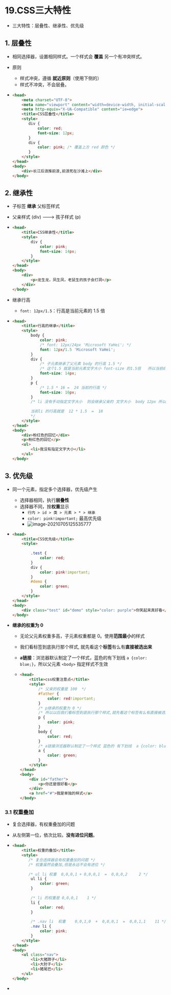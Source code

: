 # 19.CSS三大特性

- 三大特性：层叠性、继承性、优先级

## 1. 层叠性

- 相同选择器，设置相同样式。一个样式会 **覆盖** 另一个有冲突样式。

- 原则

  - 样式冲突，遵循 **就近原则**（使用下侧的）
  - 样式不冲突，不会层叠。

- ```html
  <head>
      <meta charset="UTF-8">
      <meta name="viewport" content="width=device-width, initial-scale=1.0">
      <meta http-equiv="X-UA-Compatible" content="ie=edge">
      <title>CSS层叠性</title>
      <style>
         div {
             color: red;
             font-size: 12px;
         }
         div {
             color: pink; /* 覆盖上方 red 颜色 */
         }
      </style>
  </head>
  <body>
      <div>长江后浪推前浪,前浪死在沙滩上</div>
  </body>
  ```

## 2. 继承性

- 子标签 **继承** 父标签样式

- 父亲样式 (div) ---> 孩子样式 (p)

- ```html
  <head>
      <title>CSS继承性</title>
      <style>
          div {
              color: pink;
              font-size: 14px;
          }
      </style>
  </head>
  <body>
      <div>
          <p>龙生龙，凤生凤，老鼠生的孩子会打洞</p>
      </div>
  </body>
  ```

- 继承行高

  - `font: 12px/1.5`：行高是当前元素的 1.5 倍

- ```html
  <head>
      <title>行高的继承</title>
      <style>
          body {
              color: pink;
              /* font: 12px/24px 'Microsoft YaHei'; */
              font: 12px/1.5 'Microsoft YaHei';
          }
          div {
              /* 子元素继承了父元素 body 的行高 1.5 */
              /* 这个1.5 就是当前元素文字大小 font-size 的1.5倍   所以当前div 的行高就是21像素 */
              font-size: 14px; 
          }
          p {
              /* 1.5 * 16 =  24 当前的行高 */
              font-size: 16px;
          }
          /* li 没有手动指定文字大小  则会继承父亲的 文字大小  body 12px 所以 li 的文字大小为 12px 
          
          当前li 的行高就是  12 * 1.5  =  18
          */
      </style>
  </head>
  <body>
      <div>粉红色的回忆</div>
      <p>粉红色的回忆</p>
      <ul>
          <li>我没有指定文字大小</li>
      </ul>
  </body>
  ```

## 3. 优先级

- 同一个元素，指定多个选择器，优先级产生

  - 选择器相同，执行**层叠性**
  - 选择器不同，按**权重**显示
    - `行内 > id > 类 > 元素 > * > 继承`
    - `color: pink!important;` 最高优先级
    - ![image-20210705125535777](https://raw.githubusercontent.com/TWDH/Leetcode-From-Zero/pictures/img/image-20210705125535777.png)

- ```html
  <head>
      <title>CSS优先级</title>
      <style>
         
          .test {
              color: red;
          }
          div {
              color: pink!important;
          }
          #demo {
              color: green;
          }
      </style>
  </head>
  <body>
      <div class="test" id="demo" style="color: purple">你笑起来真好看</div>
  </body>
  ```

- **继承的权重为 0**

  - 无论父元素权重多高，子元素权重都是 0。使用**范围最小**的样式

  - 我们看标签到底执行那个样式, 就先看这个**标签**有么有**直接被选出来**

  - **a链接**：浏览器默认制定了一个样式，蓝色的有下划线  `a {color: blue;}`，所以父元素 `<body>` 指定样式不生效

  - ```html
    <head>
        <title>css权重注意点</title>
        <style>
            /* 父亲的权重是 100  */
            #father {
                color: red!important;
            }
            /* p继承的权重为 0 */
            /* 所以以后我们看标签到底执行那个样式,就先看这个标签有么有直接被选出来 */
            p {
                color: pink;
            }
            body {
                color: red;
            }
            /* a链接浏览器默认制定了一个样式 蓝色的 有下划线  a {color: blue;}*/
            a {
                color: green;
            }
        </style>
    </head>
    <body>
        <div id="father">
            <p>你还是很好看</p>
        </div>
        <a href="#">我是单独的样式</a>
    </body>
    ```

### 3.1 权重叠加

- 复合选择器，有权重叠加的问题

- 从左侧第一位，依次比较。**没有进位问题**。

- ```html
  <head>
      <title>权重的叠加</title>
      <style>
         /* 复合选择器会有权重叠加的问题 */
         /* 权重虽然会叠加,但是永远不会有进位 */
          
         /* ul li 权重  0,0,0,1 + 0,0,0,1  =  0,0,0,2     2 */
          ul li {
              color: green;
          }
          
          /* li 的权重是 0,0,0,1    1 */
          li {
              color: red;
          }
          
          /* .nav li  权重    0,0,1,0  +  0,0,0,1  =  0,0,1,1    11 */
          .nav li {
              color: pink;
          }
      </style>
  </head>
  <body>
      <ul class="nav">
          <li>大猪蹄子</li>
          <li>大肘子</li>
          <li>猪尾巴</li>
      </ul>
  </body>
  ```

- 















































































